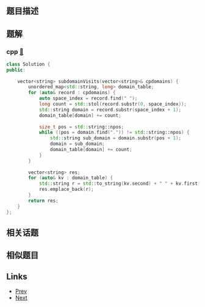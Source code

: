 
# [](https://leetcode-cn.com/problems/subdomain-visit-count)

## 题目描述



## 题解

### cpp [🔗](subdomain-visit-count.cpp) 
```cpp
class Solution {
public:
    
    vector<string> subdomainVisits(vector<string>& cpdomains) {
        unordered_map<std::string, long> domain_table;
        for (auto& record : cpdomains) {
            auto space_index = record.find(" ");
            long count = std::stol(record.substr(0, space_index));
            std::string domain = record.substr(space_index + 1);
            domain_table[domain] += count;
            
            size_t pos = std::string::npos;
            while ((pos = domain.find(".")) != std::string::npos) {
                std::string sub_domain = domain.substr(pos + 1);
                domain = sub_domain;
                domain_table[domain] += count;
            }
        }
        
        vector<string> res;
        for (auto& kv : domain_table) {
            std::string r = std::to_string(kv.second) + " " + kv.first;
            res.emplace_back(r);
        }
        return res;
    }
};
```


## 相关话题



## 相似题目



## Links

- [Prev](../unique-morse-code-words/README.md) 
- [Next](../binary-tree-pruning/README.md) 


